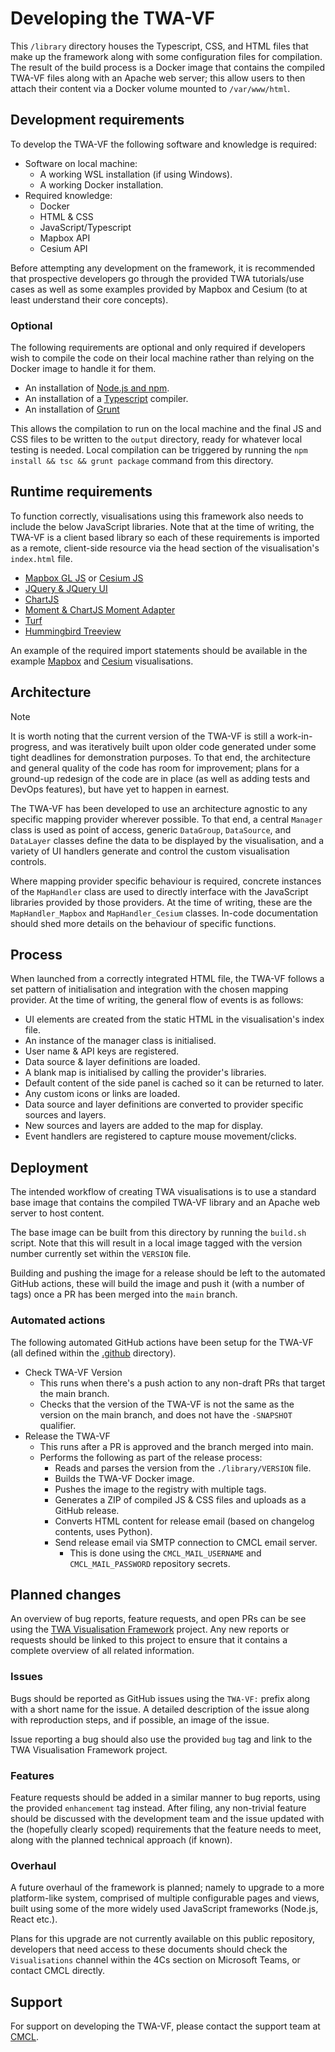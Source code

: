# Developing the TWA-VF

This `/library` directory houses the Typescript, CSS, and HTML files that make up the framework along with some configuration files for compilation. The result of the build process is a Docker image that contains the compiled TWA-VF files along with an Apache web server; this allow users to then attach their content via a Docker volume mounted to `/var/www/html`.

## Development requirements

To develop the TWA-VF the following software and knowledge is required:

* Software on local machine:
  * A working WSL installation (if using Windows).
  * A working Docker installation.
* Required knowledge:
  * Docker
  * HTML & CSS
  * JavaScript/Typescript
  * Mapbox API
  * Cesium API

Before attempting any development on the framework, it is recommended that prospective developers go through the provided TWA tutorials/use cases as well as some examples provided by Mapbox and Cesium (to at least understand their core concepts).

### Optional

The following requirements are optional and only required if developers wish to compile the code on their local machine rather than relying on the Docker image to handle it for them.

* An installation of [Node.js and npm](https://docs.npmjs.com/downloading-and-installing-node-js-and-npm).
* An installation of a [Typescript](https://www.typescriptlang.org/) compiler.
* An installation of [Grunt](https://gruntjs.com/)
  
This allows the compilation to run on the local machine and the final JS and CSS files to be written to the `output` directory, ready for whatever local testing is needed. Local compilation can be triggered by running the `npm install && tsc && grunt package` command from this directory.

## Runtime requirements

To function correctly, visualisations using this framework also needs to include the below JavaScript libraries. Note that at the time of writing, the TWA-VF is a client based library so each of these requirements is imported as a remote, client-side resource via the head section of the visualisation's `index.html` file.

* [Mapbox GL JS](https://docs.mapbox.com/mapbox-gl-js/api/) or [Cesium JS](https://cesium.com/platform/cesiumjs/)
* [JQuery & JQuery UI](https://jquery.com/)
* [ChartJS](https://www.chartjs.org/)
* [Moment & ChartJS Moment Adapter](https://momentjs.com/)
* [Turf](https://turfjs.org/)
* [Hummingbird Treeview](https://github.com/hummingbird-dev/hummingbird-treeview)

An example of the required import statements should be available in the example [Mapbox](../example/mapbox.md) and [Cesium](../example/cesium.md) visualisations.

## Architecture

> [!NOTE]
> It is worth noting that the current version of the TWA-VF is still a work-in-progress, and was iteratively built upon older code generated under some tight deadlines for demonstration purposes. To that end, the architecture and general quality of the code has room for improvement; plans for a ground-up redesign of the code are in place (as well as adding tests and DevOps features), but have yet to happen in earnest.

The TWA-VF has been developed to use an architecture agnostic to any specific mapping provider wherever possible. To that end, a central `Manager` class is used as point of access, generic `DataGroup`, `DataSource`, and `DataLayer` classes define the data to be displayed by the visualisation, and a variety of UI handlers generate and control the custom visualisation controls.

Where mapping provider specific behaviour is required, concrete instances of the `MapHandler` class are used to directly interface with the JavaScript libraries provided by those providers. At the time of writing, these are the `MapHandler_Mapbox` and `MapHandler_Cesium` classes. In-code documentation should shed more details on the behaviour of specific functions.

## Process

When launched from a correctly integrated HTML file, the TWA-VF follows a set pattern of initialisation and integration with the chosen mapping provider. At the time of writing, the general flow of events is as follows:

* UI elements are created from the static HTML in the visualisation's index file.
* An instance of the manager class is initialised.
* User name & API keys are registered.
* Data source & layer definitions are loaded.
* A blank map is initialised by calling the provider's libraries.
* Default content of the side panel is cached so it can be returned to later.
* Any custom icons or links are loaded.
* Data source and layer definitions are converted to provider specific sources and layers.
* New sources and layers are added to the map for display.
* Event handlers are registered to capture mouse movement/clicks.

## Deployment

The intended workflow of creating TWA visualisations is to use a standard base image that contains the compiled TWA-VF library and an Apache web server to host content.

The base image can be built from this directory by running the `build.sh` script. Note that this will result in a local image tagged with the version number currently set within the `VERSION` file.

Building and pushing the image for a release should be left to the automated GitHub actions, these will build the image and push it (with a number of tags) once a PR has been merged into the `main` branch.

### Automated actions

The following automated GitHub actions have been setup for the TWA-VF (all defined within the [.github](../../../.github) directory).

* Check TWA-VF Version
  * This runs when there's a push action to any non-draft PRs that target the main branch.
  * Checks that the version of the TWA-VF is not the same as the version on the main branch, and does not have the `-SNAPSHOT` qualifier.
* Release the TWA-VF
  * This runs after a PR is approved and the branch merged into main.
  * Performs the following as part of the release process:
    * Reads and parses the version from the `./library/VERSION` file.
    * Builds the TWA-VF Docker image.
    * Pushes the image to the registry with multiple tags.
    * Generates a ZIP of compiled JS & CSS files and uploads as a GitHub release.
    * Converts HTML content for release email (based on changelog contents, uses Python).
    * Send release email via SMTP connection to CMCL email server.
      * This is done using the `CMCL_MAIL_USERNAME` and `CMCL_MAIL_PASSWORD` repository secrets.

## Planned changes

An overview of bug reports, feature requests, and open PRs can be see using the [TWA Visualisation Framework](https://github.com/TheWorldAvatar/viz) project. Any new reports or requests should be linked to this project to ensure that it contains a complete overview of all related information.

### Issues

Bugs should be reported as GitHub issues using the `TWA-VF:` prefix along with a short name for the issue. A detailed description of the issue along with reproduction steps, and if possible, an image of the issue.

Issue reporting a bug should also use the provided `bug` tag and link to the TWA Visualisation Framework project.

### Features

Feature requests should be added in a similar manner to bug reports, using the provided `enhancement` tag instead. After filing, any non-trivial feature should be discussed with the development team and the issue updated with the (hopefully clearly scoped) requirements that the feature needs to meet, along with the planned technical approach (if known).

### Overhaul

A future overhaul of the framework is planned; namely to upgrade to a more platform-like system, comprised of multiple configurable pages and views, built using some of the more widely used JavaScript frameworks (Node.js, React etc.).

Plans for this upgrade are not currently available on this public repository, developers that need access to these documents should check the `Visualisations` channel within the 4Cs section on Microsoft Teams, or contact CMCL directly.

## Support

For support on developing the TWA-VF, please contact the support team at [CMCL](mailto:support@cmcl.io).
